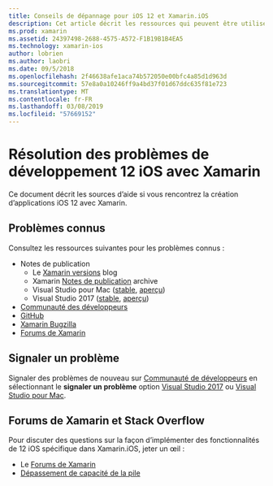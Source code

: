 ```yaml
---
title: Conseils de dépannage pour iOS 12 et Xamarin.iOS
description: Cet article décrit les ressources qui peuvent être utilisées pour la résolution des problèmes lors du développement d’applications Xamarin.iOS. Il traite des problèmes connus, en signalant un problème et autres ressources de dépannage.
ms.prod: xamarin
ms.assetid: 24397498-2688-4575-A572-F1B19B1B4EA5
ms.technology: xamarin-ios
author: lobrien
ms.author: laobri
ms.date: 09/5/2018
ms.openlocfilehash: 2f46638afe1aca74b572050e00bfc4a85d1d963d
ms.sourcegitcommit: 57e8a0a10246ff9a4bd37f01d67ddc635f81e723
ms.translationtype: MT
ms.contentlocale: fr-FR
ms.lasthandoff: 03/08/2019
ms.locfileid: "57669152"
---
```

# <a name="troubleshooting-ios-12-development-with-xamarin"></a>Résolution des problèmes de développement 12 iOS avec Xamarin

Ce document décrit les sources d’aide si vous rencontrez la création d’applications iOS 12 avec Xamarin.

## <a name="known-issues"></a>Problèmes connus

Consultez les ressources suivantes pour les problèmes connus :

- Notes de publication
    - Le [Xamarin versions](http://releases.xamarin.com/) blog
    - Xamarin [Notes de publication](https://docs.microsoft.com/xamarin/ios/release-notes/) archive
    - Visual Studio pour Mac ([stable](https://docs.microsoft.com/visualstudio/releasenotes/vs2017-mac-relnotes), [aperçu](https://docs.microsoft.com/visualstudio/releasenotes/vs2017-mac-preview-relnotes))
    - Visual Studio 2017 ([stable](https://docs.microsoft.com/visualstudio/releasenotes/vs2017-relnotes), [aperçu](https://docs.microsoft.com/visualstudio/releasenotes/vs2017-preview-relnotes))
- [Communauté des développeurs](https://developercommunity.visualstudio.com/search.html)
- [GitHub](https://github.com/xamarin/xamarin-macios/issues)
- [Xamarin Bugzilla](https://bugzilla.xamarin.com/query.cgi?product=iOS)
- [Forums de Xamarin](https://forums.xamarin.com/categories/ios)

## <a name="report-a-new-issue"></a>Signaler un problème

Signaler des problèmes de nouveau sur [Communauté de développeurs](https://developercommunity.visualstudio.com/spaces/8/index.html) en sélectionnant le **signaler un problème** option [Visual Studio 2017](https://docs.microsoft.com/visualstudio/ide/how-to-report-a-problem-with-visual-studio-2017) ou [Visual Studio pour Mac](https://docs.microsoft.com/visualstudio/mac/report-a-problem).

## <a name="xamarin-forums-and-stack-overflow"></a>Forums de Xamarin et Stack Overflow

Pour discuter des questions sur la façon d’implémenter des fonctionnalités de 12 iOS spécifique dans Xamarin.iOS, jeter un œil :

- Le [Forums de Xamarin](http://forums.xamarin.com/categories/ios)
- [Dépassement de capacité de la pile](https://stackoverflow.com/search?tab=newest&q=xamarin)
